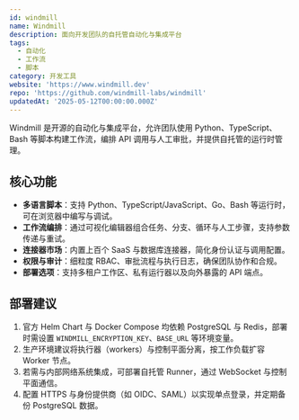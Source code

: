 ```yaml
---
id: windmill
name: Windmill
description: 面向开发团队的自托管自动化与集成平台
tags:
  - 自动化
  - 工作流
  - 脚本
category: 开发工具
website: 'https://www.windmill.dev'
repo: 'https://github.com/windmill-labs/windmill'
updatedAt: '2025-05-12T00:00:00.000Z'
---
```


Windmill 是开源的自动化与集成平台，允许团队使用 Python、TypeScript、Bash 等脚本构建工作流，编排 API 调用与人工审批，并提供自托管的运行时管理。

## 核心功能

- **多语言脚本**：支持 Python、TypeScript/JavaScript、Go、Bash 等运行时，可在浏览器中编写与调试。
- **工作流编排**：通过可视化编辑器组合任务、分支、循环与人工步骤，支持参数传递与重试。
- **连接器市场**：内置上百个 SaaS 与数据库连接器，简化身份认证与调用配置。
- **权限与审计**：细粒度 RBAC、审批流程与执行日志，确保团队协作和合规。
- **部署选项**：支持多租户工作区、私有运行器以及向外暴露的 API 端点。

## 部署建议

1. 官方 Helm Chart 与 Docker Compose 均依赖 PostgreSQL 与 Redis，部署时需设置 `WINDMILL_ENCRYPTION_KEY`、`BASE_URL` 等环境变量。
2. 生产环境建议将执行器（workers）与控制平面分离，按工作负载扩容 Worker 节点。
3. 若需与内部网络系统集成，可部署自托管 Runner，通过 WebSocket 与控制平面通信。
4. 配置 HTTPS 与身份提供商（如 OIDC、SAML）以实现单点登录，并定期备份 PostgreSQL 数据。
